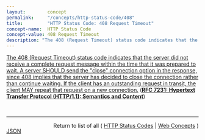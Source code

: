 ```yaml
---
layout:        concept
permalink:     "/concepts/http-status-code/408"
title:         "HTTP Status Code: 408 Request Timeout"
concept-name:  HTTP Status Code
concept-value: 408 Request Timeout
description: "The 408 (Request Timeout) status code indicates that the server did not receive a complete request message within the time that it was prepared to wait. A server SHOULD send the \"close\" connection option in the response, since 408 implies that the server has decided to close the connection rather than continue waiting. If the client has an outstanding request in transit, the client MAY repeat that request on a new connection."
---
```


[The 408 (Request Timeout) status code indicates that the server did not receive a complete request message within the time that it was prepared to wait. A server SHOULD send the "close" connection option in the response, since 408 implies that the server has decided to close the connection rather than continue waiting. If the client has an outstanding request in transit, the client MAY repeat that request on a new connection.](https://datatracker.ietf.org/doc/html/rfc7231#section-6.5.7 "Read documentation for HTTP Status Code &#34;408&#34;") (**[RFC 7231: Hypertext Transfer Protocol (HTTP/1.1): Semantics and Content](/specs/IETF/RFC/7231 "The Hypertext Transfer Protocol (HTTP) is an application-level protocol for distributed, collaborative, hypertext information systems. This document defines the semantics of HTTP/1.1 messages as expressed by request methods, request header fields, response status codes, and response header fields, along with the payload of messages (metadata and body content) and mechanisms for content negotiation.")**)

<br/>
<hr/>

<p style="float : left"><a href="./408.json" title="JSON representing this particular Web Concept value">JSON</a></p>
<p style="text-align: right">Return to list of all ( <a href="../http-status-code/">HTTP Status Codes</a> | <a href="../">Web Concepts</a> )</p>
